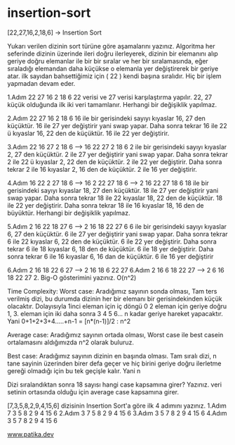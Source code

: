 # insertion-sort


[22,27,16,2,18,6] -> Insertion Sort

Yukarı verilen dizinin sort türüne göre aşamalarını yazınız. Algoritma her seferinde dizinin üzerinde ileri doğru ilerleyerek, dizinin bir elemanını alıp geriye doğru elemanlar ile bir bir sıralar ve her bir sıralamasında, eğer sıraladığı elemandan daha küçükse o elemanla yer değiştirerek bir geriye atar.
ilk sayıdan bahsettiğimiz için ( 22 ) kendi başına sıralıdır. Hiç bir işlem yapmadan devam eder.

1.Adım 22 27 16 2 18 6 22 verisi ve 27 verisi karşılaştırma yapılır. 22, 27 küçük olduğunda ilk iki veri tamamlanır. Herhangi bir değişiklik yapılmaz.

2.Adım 22 27 16 2 18 6 16 ile bir gerisindeki sayıyı kıyaslar 16, 27 den küçüktür. 16 ile 27 yer değiştirir yani swap yapar. Daha sonra tekrar 16 ile 22 ü kıyaslar 16, 22 den de küçüktür. 16 ile 22 yer değiştirir.

3.Adım 22 16 27 2 18 6 --> 16 22 27 2 18 6 2 ile bir gerisindeki sayıyı kıyaslar 2, 27 den küçüktür. 2 ile 27 yer değiştirir yani swap yapar. Daha sonra tekrar 2 ile 22 ü kıyaslar 2, 22 den de küçüktür. 2 ile 22 yer değiştirir. Daha sonra tekrar 2 ile 16 kıyaslar 2, 16 den de küçüktür. 2 ile 16 yer değiştirir.

4.Adım 16 22 2 27 18 6 --> 16 2 22 27 18 6 --> 2 16 22 27 18 6 18 ile bir gerisindeki sayıyı kıyaslar 18, 27 den küçüktür. 18 ile 27 yer değiştirir yani swap yapar. Daha sonra tekrar 18 ile 22 kıyaslar 18, 22 den de küçüktür. 18 ile 22 yer değiştirir. Daha sonra tekrar 18 ile 16 kıyaslar 18, 16 den de büyüktür. Herhangi bir değişiklik yapılmaz.

5.Adım 2 16 22 18 27 6 --> 2 16 18 22 27 6 6 ile bir gerisindeki sayıyı kıyaslar 6, 27 den küçüktür. 6 ile 27 yer değiştirir yani swap yapar. Daha sonra tekrar 6 ile 22 kıyaslar 6, 22 den de küçüktür. 6 ile 22 yer değiştirir. Daha sonra tekrar 6 ile 18 kıyaslar 6, 18 den de küçüktür. 6 ile 18 yer değiştirir. Daha sonra tekrar 6 ile 16 kıyaslar 6, 16 dan de küçüktür. 6 ile 16 yer değiştirir

6.Adım 2 16 18 22 6 27 --> 2 16 18 6 22 27 6.Adım 2 16 6 18 22 27 --> 2 6 16 18 22 27 2. Big-O gösterimini yazınız. O(n^2)

Time Complexity:
Worst case: Aradığımız sayının sonda olması, Tam ters verilmiş dizi, bu durumda dizinin her bir elemanı bir gerisindekinden küçük olacaktır. Dolayısıyla 1inci eleman için iç döngü 0 2 eleman için geriye doğru 1, 3. eleman için iki daha sonra 3 4 5 6… n kadar geriye hareket yapacaktır. Yani 0+1+2+3+4…..+n-1 = [n*(n-1)]/2 : n^2

Average case: Aradığımız sayının ortada olması, Worst case ile best casein ortalamasını aldığımızda n^2 olarak buluruz.

Best case: Aradığımız sayının dizinin en başında olması. Tam sıralı dizi, n tane sayinin üzerinden birer defa geçer ve hiç birini geriye doğru ilerletme gereği olmadığı için bu tek geçişle kalır. Yani n

Dizi sıralandıktan sonra 18 sayısı hangi case kapsamına girer? Yazınız. veri setinin ortasında olduğu için average case kapsamına girer.

[7,3,5,8,2,9,4,15,6] dizisinin Insertion Sort'a göre ilk 4 adımını yazınız. 1.Adım 7 3 5 8 2 9 4 15 6 2.Adım 3 7 5 8 2 9 4 15 6 3.Adım 3 5 7 8 2 9 4 15 6 4.Adım 3 5 7 8 2 9 4 15 6

www.patika.dev
